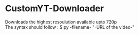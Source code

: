 # CustomYT-Downloader
Downloads the highest resoulution available upto 720p \
The syntax should follow : $ py -filename- "-URL of the video-"
